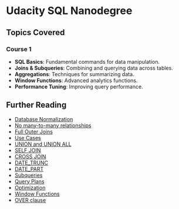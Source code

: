 # Udacity SQL Nanodegree

## Topics Covered

### Course 1
- **SQL Basics**: Fundamental commands for data manipulation.
- **Joins & Subqueries**: Combining and querying data across tables.
- **Aggregations**: Techniques for summarizing data.
- **Window Functions**: Advanced analytics functions.
- **Performance Tuning**: Improving query performance.

## Further Reading
- [Database Normalization](https://www.itprotoday.com/sql-server/sql-by-design-why-you-need-database-normalization)
- [No many-to-many relationships](https://stackoverflow.com/questions/7339143/why-no-many-to-many-relationships) 
- [Full Outer Joins](https://www.w3resource.com/sql/joins/perform-a-full-outer-join.php)
- [Use Cases](https://stackoverflow.com/questions/2094793/when-is-a-good-situation-to-use-a-full-outer-join)
- [UNION and UNION ALL](https://www.w3schools.com/sql/sql_union.asp)
- [SELF JOIN](https://www.w3schools.com/sql/sql_join_self.asp)
- [CROSS JOIN](https://www.w3resource.com/sql/joins/cross-join.php)
- [DATE_TRUNC](https://mode.com/blog/date-trunc-sql-timestamp-function-count-on)
- [DATE_PART](https://www.geeksforgeeks.org/postgresql-date_part-function/)
- [Subqueries](https://learn.microsoft.com/en-us/sql/relational-databases/performance/subqueries?view=sql-server-ver15)
- [Query Plans](https://www.essentialsql.com/what-is-a-query-plan/)
- [Optimization](https://dev.mysql.com/doc/refman/8.0/en/optimization.html)
- [Window Functions](https://www.postgresql.org/docs/9.1/tutorial-window.html)
- [OVER clause](https://blog.sqlauthority.com/2015/11/04/sql-server-what-is-the-over-clause-notes-from-the-field-101/)